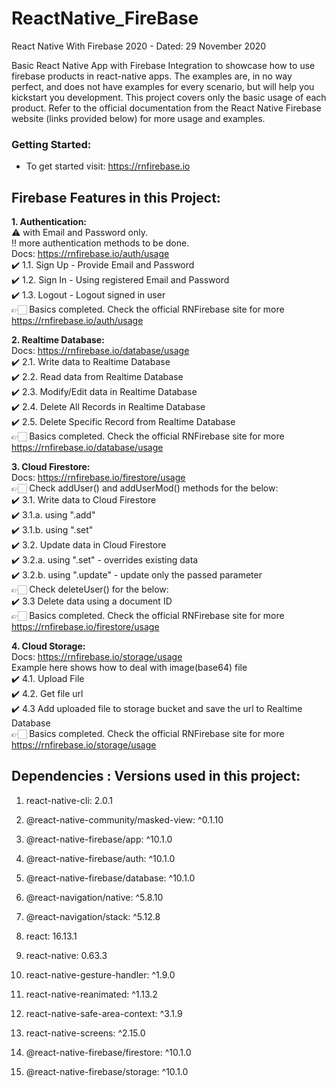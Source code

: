 # ReactNative_FireBase
React Native With Firebase 2020 - Dated: 29 November 2020

Basic React Native App with Firebase Integration to showcase how to use firebase products in react-native apps. The examples are, in no way perfect, and does not have examples for every scenario, but will help you kickstart you development. This project covers only the basic usage of each product. Refer to the official documentation from the React Native Firebase website (links provided below) for more usage and examples.


### Getting Started:

- To get started visit: https://rnfirebase.io

## Firebase Features in this Project:
**1. Authentication:**<br />
⚠️ with Email and Password only.<br />
‼️ more authentication methods to be done.<br />
Docs: https://rnfirebase.io/auth/usage<br />
✔️ 1.1. Sign Up - Provide Email and Password<br />
✔️ 1.2. Sign In - Using registered Email and Password<br />
✔️ 1.3. Logout - Logout signed in user<br />
👉🏻 Basics completed. Check the official RNFirebase site for more https://rnfirebase.io/auth/usage<br />


**2. Realtime Database:**<br />
Docs: https://rnfirebase.io/database/usage<br />
✔️ 2.1. Write data to Realtime Database<br />
✔️ 2.2. Read data from Realtime Database<br />
✔️ 2.3. Modify/Edit data in Realtime Database<br />
✔️ 2.4. Delete All Records in Realtime Database<br />
✔️ 2.5. Delete Specific Record from Realtime Database<br />
👉🏻 Basics completed. Check the official RNFirebase site for more https://rnfirebase.io/database/usage<br />


**3. Cloud Firestore:**<br />
Docs: https://rnfirebase.io/firestore/usage<br />
👉🏻 Check addUser() and addUserMod() methods for the below:<br />
✔️ 3.1. Write data to Cloud Firestore<br />
✔️ 3.1.a. using ".add"<br />
✔️ 3.1.b. using ".set"<br />
✔️ 3.2. Update data in Cloud Firestore<br />
✔️ 3.2.a. using ".set" - overrides existing data<br />
✔️ 3.2.b. using ".update" - update only the passed parameter<br />
👉🏻 Check deleteUser() for the below:<br />
✔️ 3.3 Delete data using a document ID<br />
👉🏻 Basics completed. Check the official RNFirebase site for more https://rnfirebase.io/firestore/usage<br />


**4. Cloud Storage:**<br />
Docs: https://rnfirebase.io/storage/usage<br />
Example here shows how to deal with image(base64) file<br />
✔️ 4.1. Upload File<br />
✔️ 4.2. Get file url<br />
✔️ 4.3 Add uploaded file to storage bucket and save the url to Realtime Database<br />
👉🏻 Basics completed. Check the official RNFirebase site for more https://rnfirebase.io/storage/usage<br />



## Dependencies : Versions used in this project:
1. react-native-cli: 2.0.1

2. @react-native-community/masked-view: ^0.1.10
3. @react-native-firebase/app: ^10.1.0
4. @react-native-firebase/auth: ^10.1.0
5. @react-native-firebase/database: ^10.1.0
6. @react-navigation/native: ^5.8.10
7. @react-navigation/stack: ^5.12.8
8. react: 16.13.1
9. react-native: 0.63.3
10. react-native-gesture-handler: ^1.9.0
11. react-native-reanimated: ^1.13.2
12. react-native-safe-area-context: ^3.1.9
13. react-native-screens: ^2.15.0
14. @react-native-firebase/firestore: ^10.1.0
15. @react-native-firebase/storage: ^10.1.0
